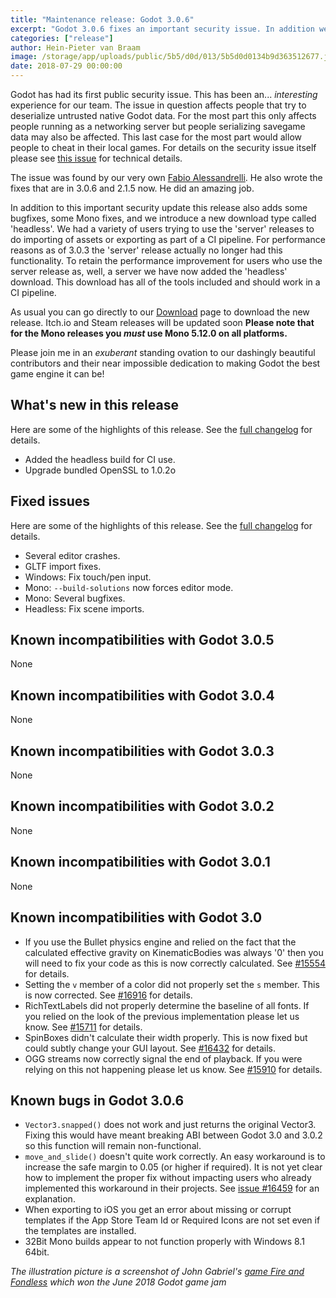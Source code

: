 ```yaml
---
title: "Maintenance release: Godot 3.0.6"
excerpt: "Godot 3.0.6 fixes an important security issue. In addition we've added the 'headless' build for CI use and fixed several C# issues."
categories: ["release"]
author: Hein-Pieter van Braam
image: /storage/app/uploads/public/5b5/d0d/013/5b5d0d0134b9d363512677.jpg
date: 2018-07-29 00:00:00
---
```


Godot has had its first public security issue. This has been an... *interesting* experience for our team. The issue in question affects people that try to deserialize untrusted native Godot data. For the most part this only affects people running as a networking server but people serializing savegame data may also be affected. This last case for the most part would allow people to cheat in their local games. For details on the security issue itself please see [this issue](https://github.com/godotengine/godot/issues/20558) for technical details.

The issue was found by our very own [Fabio Alessandrelli](https://github.com/Faless). He also wrote the fixes that are in 3.0.6 and 2.1.5 now. He did an amazing job.

In addition to this important security update this release also adds some bugfixes, some Mono fixes, and we introduce a new download type called 'headless'. We had a variety of users trying to use the 'server' releases to do importing of assets or exporting as part of a CI pipeline. For performance reasons as of 3.0.3 the 'server' release actually no longer had this functionality. To retain the performance improvement for users who use the server release as, well, a server we have now added the 'headless' download. This download has all of the tools included and should work in a CI pipeline.

As usual you can go directly to our [Download](/download) page to download the new release. Itch.io and Steam releases will be updated soon **Please note that for the Mono releases you *must* use Mono 5.12.0 on all platforms.**

Please join me in an *exuberant* standing ovation to our dashingly beautiful contributors and their near impossible dedication to making Godot the best game engine it can be!

## What's new in this release

Here are some of the highlights of this release. See the [full changelog](http://downloads.tuxfamily.org/godotengine/3.0.6/Godot_v3.0.6-stable_changelog.txt) for details.

* Added the headless build for CI use.
* Upgrade bundled OpenSSL to 1.0.2o

## Fixed issues

Here are some of the highlights of this release. See the [full changelog](http://downloads.tuxfamily.org/godotengine/3.0.6/Godot_v3.0.6-stable_changelog.txt) for details.

 * Several editor crashes.
 * GLTF import fixes.
 * Windows: Fix touch/pen input.
 * Mono: `--build-solutions` now forces editor mode.
 * Mono: Several bugfixes.
 * Headless: Fix scene imports.

## Known incompatibilities with Godot 3.0.5

None

## Known incompatibilities with Godot 3.0.4

None

## Known incompatibilities with Godot 3.0.3

None

## Known incompatibilities with Godot 3.0.2

None

## Known incompatibilities with Godot 3.0.1

None

## Known incompatibilities with Godot 3.0

* If you use the Bullet physics engine and relied on the fact that the calculated effective gravity on KinematicBodies was always '0' then you will need to fix your code as this is now correctly calculated. See [#15554](https://github.com/godotengine/godot/issues/15554) for details.
* Setting the `v` member of a color did not properly set the `s` member. This is now corrected. See [#16916](https://github.com/godotengine/godot/pull/16916) for details.
* RichTextLabels did not properly determine the baseline of all fonts. If you relied on the look of the previous implementation please let us know. See [#15711](https://github.com/godotengine/godot/pull/15711) for details.
* SpinBoxes didn't calculate their width properly. This is now fixed but could subtly change your GUI layout. See [#16432](https://github.com/godotengine/godot/pull/16432) for details.
* OGG streams now correctly signal the end of playback. If you were relying on this not happening please let us know. See [#15910](https://github.com/godotengine/godot/pull/15910) for details.

## <a id="known-bugs"></a> Known bugs in Godot 3.0.6

* `Vector3.snapped()` does not work and just returns the original Vector3. Fixing this would have meant breaking ABI between Godot 3.0 and 3.0.2 so this function will remain non-functional.
* `move_and_slide()` doesn't quite work correctly. An easy workaround is to increase the safe margin to 0.05 (or higher if required). It is not yet clear how to implement the proper fix without impacting users who already implemented this workaround in their projects. See [issue #16459](https://github.com/godotengine/godot/issues/16459) for an explanation.
* When exporting to iOS you get an error about missing or corrupt templates if the App Store Team Id or Required Icons are not set even if the templates are installed.
* 32Bit Mono builds appear to not function properly with Windows 8.1 64bit.

*The illustration picture is a screenshot of John Gabriel's [game Fire and Fondless](https://johngabrieluk.itch.io/fire-and-fondness-enhanced-edition) which won the June 2018 Godot game jam*